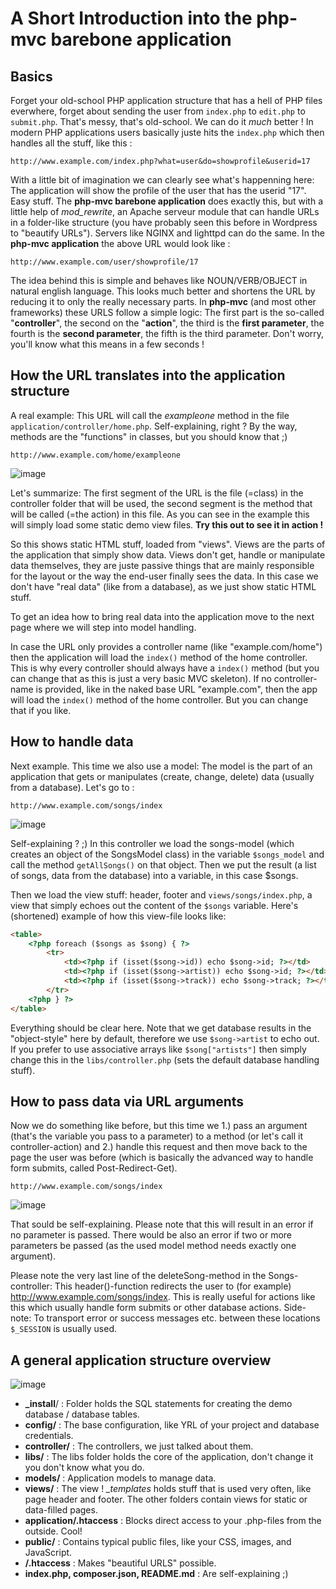A Short Introduction into the php-mvc barebone application
===========

Basics
--------
Forget your old-school PHP application structure that has a hell of PHP files everwhere, forget about sending the user from ```index.php``` to ```edit.php``` to ```submit.php```. That's messy, that's old-school. We can do it *much* better ! In modern PHP applications users basically juste hits the ```index.php``` which then handles all the stuff, like this :

```
http://www.example.com/index.php?what=user&do=showprofile&userid=17
```

With a little bit of imagination we can clearly see what's happenning here: The application will show the profile of the user that has the userid "17". Easy stuff. The **php-mvc barebone application** does exactly this, but with a little help of *mod_rewrite*, an Apache serveur module that can handle URLs in a folder-like structure (you have probably seen this before in Wordpress to "beautify URLs"). Servers like NGINX and lighttpd can do the same. In the **php-mvc application** the above URL would look like : 

```
http://www.example.com/user/showprofile/17
```

The idea behind this is simple and behaves like NOUN/VERB/OBJECT in natural english language. This looks much better and shortens the URL by reducing it to only the really necessary parts. In **php-mvc** (and most other frameworks) these URLS follow a simple logic: The first part is the so-called "**controller**", the second on the "**action**", the third is the **first parameter**, the fourth is the **second parameter**, the fifth is the third parameter. Don't worry, you'll know what this means in a few seconds !


How the URL translates into the application structure
--------
A real example: This URL will call the *exampleone* method in the file ```application/controller/home.php```. Self-explaining, right ? By the way, methods are the "functions" in classes, but you should know that ;)

```
http://www.example.com/home/exampleone
```
![image](images/img1.png)

Let's summarize: The first segment of the URL is the file (=class) in the controller folder that will be used, the second segment is the method that will be called (=the action) in this file. As you can see in the example this will simply load some static demo view files. 
**Try this out to see it in action !**

So this shows static HTML stuff, loaded from "views". Views are the parts of the application that simply show data. Views don't get, handle or manipulate data themselves, they are juste passive things that are mainly responsible for the layout or the way the end-user finally sees the data. In this case we don't have "real data" (like from a database), as we just show static HTML stuff.

To get an idea how to bring real data into the application move to the next page where we will step into model handling.

In case the URL only provides a controller name (like "example.com/home") then the application will load the ```index()``` method of the home controller. This is why every controller should always have a ```index()``` method (but you can change that as this is just a very basic MVC skeleton). If no controller-name is provided, like in the naked base URL "example.com", then the app will load the ```index()``` method of the home controller. But you can change that if you like.


How to handle data
--------
Next example. This time we also use a model: The model is the part of an application that gets or manipulates (create, change, delete) data (usually from a database). Let's go to :

```
http://www.example.com/songs/index
```
![image](images/img2.png)

Self-explaining ? ;) In this controller we load the songs-model (which creates an object of the SongsModel class) in the variable ```$songs_model``` and call the method ```getAllSongs()``` on that object. Then we put the result (a list of songs, data from the database) into a variable, in this case $songs.

Then we load the view stuff: header, footer and ```views/songs/index.php```, a view that simply echoes out the content of the ```$songs``` variable. Here's (shortened) example of how this view-file looks like:

```html
<table>
	<?php foreach ($songs as $song) { ?>
		<tr>
			<td><?php if (isset($song->id)) echo $song->id; ?></td>
			<td><?php if (isset($song->artist)) echo $song->id; ?></td>
			<td><?php if (isset($song->track)) echo $song->track; ?></td>
		</tr>
	<?php } ?>
</table>
```

Everything should be clear here. Note that we get database results in the "object-style" here by default, therefore we use ```$song->artist``` to echo out. If you prefer to use associative arrays like ```$song["artists"]``` then simply change this in the ```libs/controller.php``` (sets the default database handling stuff).


How to pass data via URL arguments
--------

Now we do something like before, but this time we 1.) pass an argument (that's the variable you pass to a parameter) to a method (or let's call it controller-action) and 2.) handle this request and then move back to the page the user was before (which is basically the advanced way to handle form submits, called Post-Redirect-Get).

```
http://www.example.com/songs/index
```

![image](images/img3.png)

That sould be self-explaining. Please note that this will result in an error if no parameter is passed. There would be also an error if two or more parameters be passed (as the used model method needs exactly one argument).

Please note the very last line of the deleteSong-method in the Songs-controller: This header()-function redirects the user to (for example) http://www.example.com/songs/index.
This is really useful for actions like this which usually handle form submits or other database actions. Side-note: To transport error or success messages etc. between these locations ```$_SESSION``` is usually used.


A general application structure overview
--------

![image](images/img4.png)

- **_install**/ : Folder holds the SQL statements for creating the demo database / database tables.
- **config/** : The base configuration, like YRL of your project and database credentials.
- **controller/** : The controllers, we just talked about them.
- **libs/** : The libs folder holds the core of the application, don't change it you don't know what you do.
- **models/** : Application models to manage data. 
- **views/** : The view ! *_templates* holds stuff that is used very often, like page header and footer. The other folders contain views for static or data-filled pages.
- **application/.htaccess** : Blocks direct access to your .php-files from the outside. Cool!
- **public/** : Contains typical public files, like your CSS, images, and JavaScript.
- **/.htaccess** : Makes "beautiful URLS" possible.
- **index.php, composer.json, README.md** : Are self-explaining ;)






